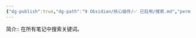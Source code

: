 ```yaml
---
{"dg-publish":true,"dg-path":"9 Obsidian/核心插件/✅ 已启用/搜索.md","permalink":"/9 Obsidian/核心插件/✅ 已启用/搜索/","created":"2025-07-31","updated":"2025-07-31"}
---
```



简介:: 在所有笔记中搜索关键词。